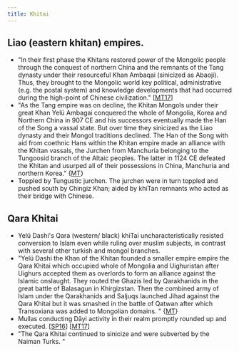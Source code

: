 ```yaml
---
title: Khitai
---
```


## Liao (eastern khitan) empires. 
- "In their first phase the Khitans restored power of the Mongolic people through the conquest of northern China and the remnants of the Tang dynasty under their resourceful Khan Ambaqai (sinicized as Abaoji). Thus, they brought to the Mongolic world key political, administrative (e.g. the postal system) and knowledge developments that had occurred during the high-point of Chinese civilization." \[[MT17](https://manasataramgini.wordpress.com/2017/07/30/mongolica-chingiz-khan-and-the-rest/)\]
- "As the Tang empire was on decline, the Khitan Mongols under their great Khan Yelü Ambagai conquered the whole of Mongolia, Korea and Northern China in 907 CE and his successors eventually made the Han of the Song a vassal state. But over time they sinicized as the Liao dynasty and their Mongol traditions declined. The Han of the Song with aid from coethnic Hans within the Khitan empire made an alliance with the Khitan vassals, the Jurchen from Manchuria belonging to the Tungoosid branch of the Altaic peoples. The latter in 1124 CE defeated the Khitan and usurped all of their possessions in China, Manchuria and northern Korea."  {[MT](https://manasataramgini.wordpress.com/2013/12/09/some-reflections-on-the-khans-qaidu-and-dua-and-the-great-khans-lost-legacy/)}
- Toppled by Tungustic jurchen. The jurchen were in turn toppled and pushed south by Chingiz Khan; aided by khiTan remnants who acted as their bridge with Chinese.

## Qara Khitai
- Yelü Dashi's Qara (western/ black) khiTai uncharacteristically resisted conversion to Islam even while ruling over muslim subjects, in contrast with several other turkish and mongol branches.
- "Yelü Dashi the Khan of the Khitan founded a smaller empire empire the Qara Khitai which occupied whole of Mongolia and Uighuristan after Uighurs accepted them as overlords to form an alliance against the Islamic onslaught. They routed the Ghazis led by Qarakhanids in the great battle of Balasagun in Khirgizstan. Then the combined army of Islam under the Qarakhanids and Saljuqs launched Jihad against the Qara Khitai but it was smashed in the battle of Qatwan after which Transoxiana was added to Mongolian domains. "  {[MT](https://manasataramgini.wordpress.com/2013/12/09/some-reflections-on-the-khans-qaidu-and-dua-and-the-great-khans-lost-legacy/)}
- Mullas conducting Dāyi activity in their realm promptly rounded up and executed. \[[SP16](https://twitter.com/Rjrasva/status/725049903102197761)\] \[[MT17](https://manasataramgini.wordpress.com/2017/07/30/mongolica-chingiz-khan-and-the-rest/)\]
- "The Qara Khitai continued to sinicize and were subverted by the Naiman Turks. "
